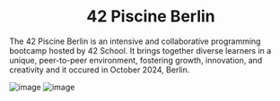 <h1 align="center">42 Piscine Berlin</h1>

The 42 Piscine Berlin is an intensive and collaborative programming bootcamp hosted by 42 School. It brings together diverse learners in a unique, peer-to-peer environment, fostering growth, innovation, and creativity and it occured in October 2024, Berlin.

![image](https://github.com/user-attachments/assets/9e633a2a-be53-465d-b038-c73ac877b72d)
![image](https://github.com/user-attachments/assets/90a06b86-1053-4282-b401-bfb62f8600f5)

